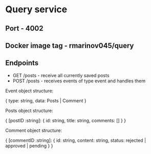 # Query service

## Port - 4002

## Docker image tag - rmarinov045/query

## Endpoints
* GET /posts - receive all currently saved posts
* POST /posts - receives events of type event and handles them

Event object structure:

{
    type: string,
    data: Posts | Comment
}

Posts object structure:

{
    [postID :string]: {
        id: string,
        title: string,
        comments: []
    }
}

Comment object structure:

{
    [commentID :string]: {
        id: string,
        content: string,
        status: rejected | approved | pending
    }
}
